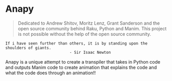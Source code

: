 # Anapy

> Dedicated to Andrew Shitov, Moritz Lenz, Grant Sanderson and the open source community behind Raku, Python and Manim.
> This project is not possible without the help of the open source community.

```
If i have seen further than others, it is by standing upon the shoulders of giants.
                            - Sir Isaac Newton
```


 Anapy is a unique attempt to create a transpiler that takes in Python code and outputs Manim code to create animation that explains the code and what the code does through an animation!!
